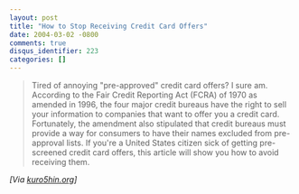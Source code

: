 ```yaml
---
layout: post
title: "How to Stop Receiving Credit Card Offers"
date: 2004-03-02 -0800
comments: true
disqus_identifier: 223
categories: []
---
```

> Tired of annoying "pre-approved" credit card offers? I sure am.
> According to the Fair Credit Reporting Act (FCRA) of 1970 as amended
> in 1996, the four major credit bureaus have the right to sell your
> information to companies that want to offer you a credit card.
> Fortunately, the amendment also stipulated that credit bureaus must
> provide a way for consumers to have their names excluded from
> pre-approval lists. If you're a United States citizen sick of getting
> pre-screened credit card offers, this article will show you how to
> avoid receiving them.

*[Via
[kuro5hin.org](http://www.kuro5hin.org/story/2004/3/1/13940/79585)]*

